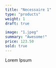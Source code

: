 ```yaml
---
title: "Necessaire 1"
type: "products"
weight: 1
draft: true

image: "1.jpeg"
summary: "Awesome!"
price: 123.50
sold: true
---
```


Lorem Ipsum
